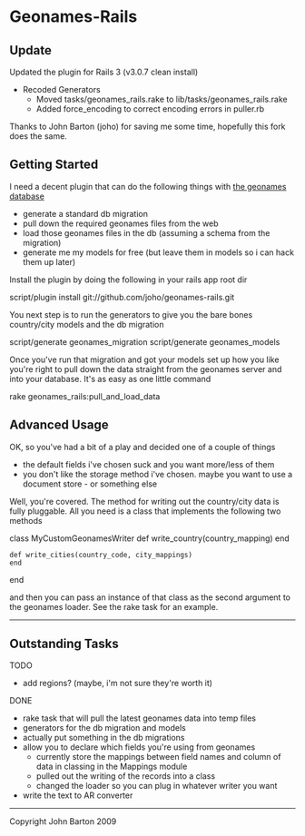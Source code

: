 Geonames-Rails
===
Update
---

Updated the plugin for Rails 3 (v3.0.7 clean install)

  * Recoded Generators
	* Moved tasks/geonames_rails.rake to lib/tasks/geonames_rails.rake
	* Added force_encoding to correct encoding errors in puller.rb

Thanks to John Barton (joho) for saving me some time, hopefully this fork does the same.


Getting Started
---

I need a decent plugin that can do the following things with [the geonames database](http://www.geonames.org/)

  * generate a standard db migration
  * pull down the required geonames files from the web
  * load those geonames files in the db (assuming a schema from the migration)
  * generate me my models for free (but leave them in models so i can hack them up later)

Install the plugin by doing the following in your rails app root dir

  script/plugin install git://github.com/joho/geonames-rails.git

You next step is to run the generators to give you the bare bones country/city models and the db migration

  script/generate geonames_migration
  script/generate geonames_models

Once you've run that migration and got your models set up how you like you're right to pull down the data straight from the geonames server and into your database. It's as easy as one little command

  rake geonames_rails:pull_and_load_data

Advanced Usage
---

OK, so you've had a bit of a play and decided one of a couple of things

  * the default fields i've chosen suck and you want more/less of them
  * you don't like the storage method i've chosen. maybe you want to use a document store - or something else

Well, you're covered. The method for writing out the country/city data is fully pluggable. All you need is a class that implements the following two methods

  class MyCustomGeonamesWriter
    def write_country(country_mapping)
    end
  
    def write_cities(country_code, city_mappings)
    end
  end

and then you can pass an instance of that class as the second argument to the geonames loader. See the rake task for an example.

---

Outstanding Tasks
---

TODO

  * add regions? (maybe, i'm not sure they're worth it)

DONE

  * rake task that will pull the latest geonames data into temp files
  * generators for the db migration and models
  * actually put something in the db migrations
  * allow you to declare which fields you're using from geonames
    - currently store the mappings between field names and column of data in classing in the Mappings module
    - pulled out the writing of the records into a class
    - changed the loader so you can plug in whatever writer you want 
  * write the text to AR converter

---

Copyright John Barton 2009